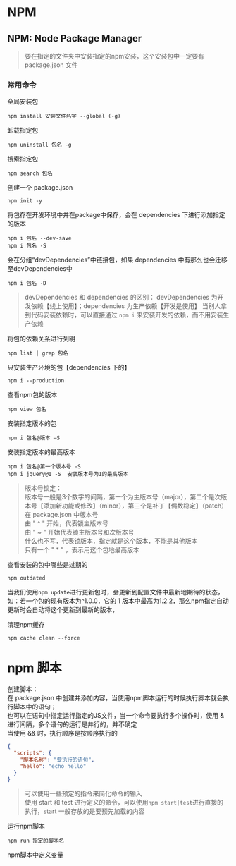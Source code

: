 NPM
=

NPM: Node Package Manager
-

> 要在指定的文件夹中安装指定的npm安装，这个安装包中一定要有 package.json 文件

### 常用命令

全局安装包

```shell
npm install 安装文件名字 --global (-g)
```

卸载指定包

```shell
npm uninstall 包名 -g
```

搜索指定包

```shell
npm search 包名
```

创建一个 package.json

```shell
npm init -y
```

将包存在开发环境中并在package中保存，会在 dependencies 下进行添加指定的版本

```shell
npm i 包名 --dev-save
npm i 包名 -S
```

会在分组“devDependencies”中链接包，如果 dependencies 中有那么也会迁移至devDependencies中

```shell
npm i 包名 -D
```

> devDependencies 和 dependencies 的区别：
> devDependencies 为开发依赖【线上使用】；dependencies 为生产依赖【开发是使用】
> 当别人拿到代码安装依赖时，可以直接通过 `npm i` 来安装开发的依赖，而不用安装生产依赖


将包的依赖关系进行列明

```shell
npm list | grep 包名
```

只安装生产环境的包【dependencies 下的】

```shell
npm i --production
```

查看npm包的版本

```shell
npm view 包名
```

安装指定版本的包

```shell
npm i 包名@版本 —S
```

安装指定版本的最高版本

```shell
npm i 包名@第一个版本号 -S
npm i jquery@1 -S  安装版本号为1的最高版本
```

> 版本号锁定：  
> 版本号一般是3个数字的间隔，第一个为主版本号（major），第二个是次版本号【添加新功能或修改】（minor），第三个是补丁【偶数稳定】（patch）     
> 在 package.json 中版本号  
> 由 " ^ " 开始，代表锁主版本号  
> 由 " ~ " 开始代表锁主版本号和次版本号  
> 什么也不写，代表锁版本，指定就是这个版本，不能是其他版本  
> 只有一个 " * " ，表示用这个包地最高版本

查看安装的包中哪些是过期的

```shell
npm outdated
```

当我们使用`npm update`进行更新包时，会更新到配置文件中最新地期待的状态，如：若一个包的现有版本为^1.0.0，它的 1 版本中最高为1.2.2，那么npm指定自动更新时会自动将这个更新到最新的版本，

清理npm缓存

```shell
npm cache clean --force
```

npm 脚本
=

创建脚本：  
在 package.json 中创建并添加内容，当使用npm脚本运行的时候执行脚本就会执行脚本中的语句；  
也可以在语句中指定运行指定的JS文件，当一个命令要执行多个操作时，使用 & 进行间隔，多个语句的运行是并行的，并不确定   
当使用 && 时，执行顺序是按顺序执行的

```json
{
  "scripts": {
    "脚本名称": "要执行的语句",
    "hello": "echo hello"
  }
}
```

> 可以使用一些预定的指令来简化命令的输入  
> 使用 start 和 test 进行定义的命令，可以使用`npm start|test`进行直接的执行，start 一般存放的是要预先加载的内容

运行npm脚本

```shell
npm run 指定的脚本名
```

npm脚本中定义变量













